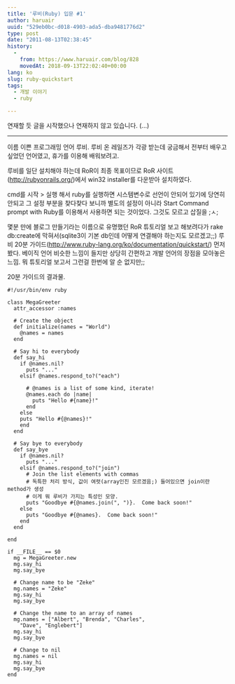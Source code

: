 ```yaml
---
title: '루비(Ruby) 입문 #1'
author: haruair
uuid: "529eb0bc-d018-4903-ada5-dba9481776d2"
type: post
date: "2011-08-13T02:38:45"
history:
  - 
    from: https://www.haruair.com/blog/828
    movedAt: 2018-09-13T22:02:40+00:00
lang: ko
slug: ruby-quickstart
tags:
  - 개발 이야기
  - ruby

---
```

연재할 듯 글을 시작했으나 연재하지 않고 있습니다. (&#8230;)

* * *

이름 이쁜 프로그래밍 언어 루비. 루비 온 레일즈가 각광 받는데 궁금해서 전부터 배우고 싶었던 언어였고, 휴가를 이용해 배워보려고.

루비를 일단 설치해야 하는데 RoR이 최종 목표이므로 RoR 사이트(<http://rubyonrails.org/>)에서 win32 installer를 다운받아 설치하였다.

cmd를 시작 > 실행 해서 ruby를 실행하면 시스템변수로 선언이 안되어 있기에 당연히 안되고 그 설정 부분을 찾다찾다 보니까 별도의 설정이 아니라 Start Command prompt with Ruby를 이용해서 사용하면 되는 것이었다. 그것도 모르고 삽질을 ;ㅅ;

몇분 만에 블로그 만들기라는 이름으로 유명했던 RoR 튜토리얼 보고 해보려다가 rake db:create에 막혀서(sqlite3이 기본 db인데 어떻게 연결해야 하는지도 모르겠고;;) 루비 20분 가이드(<http://www.ruby-lang.org/ko/documentation/quickstart/>) 먼저 봤다. 베이직 언어 비슷한 느낌이 들지만 상당히 간편하고 개발 언어의 장점을 모아놓은 느낌. 뭐 튜토리얼 보고서 그런걸 한번에 알 순 없지만;;

20분 가이드의 결과물.

```
#!/usr/bin/env ruby

class MegaGreeter
  attr_accessor :names

  # Create the object
  def initialize(names = "World")
    @names = names
  end

  # Say hi to everybody
  def say_hi
    if @names.nil?
      puts "..."
    elsif @names.respond_to?("each")

      # @names is a list of some kind, iterate!
      @names.each do |name|
        puts "Hello #{name}!"
      end
    else
    puts "Hello #{@names}!"
    end
  end

  # Say bye to everybody
  def say_bye
    if @names.nil?
      puts "..."
    elsif @names.respond_to?("join")
      # Join the list elements with commas
      # 독특한 처리 방식, 값이 여럿(array인진 모르겠음;) 들어있으면 join이란 method가 생성
      # 이게 뭐 루비가 가지는 특성인 모양.
      puts "Goodbye #{@names.join(", ")}.  Come back soon!"
    else
      puts "Goodbye #{@names}.  Come back soon!"
    end
  end

end

if __FILE__ == $0
  mg = MegaGreeter.new
  mg.say_hi
  mg.say_bye

  # Change name to be "Zeke"
  mg.names = "Zeke"
  mg.say_hi
  mg.say_bye

  # Change the name to an array of names
  mg.names = ["Albert", "Brenda", "Charles",
    "Dave", "Englebert"]
  mg.say_hi
  mg.say_bye

  # Change to nil
  mg.names = nil
  mg.say_hi
  mg.say_bye
end
```
